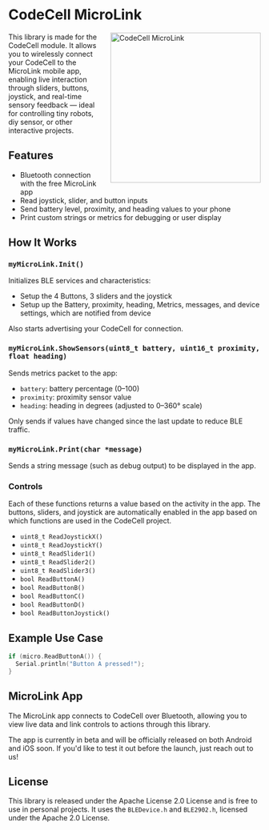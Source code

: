 # CodeCell MicroLink
<img src="https://cdn.shopify.com/s/files/1/0766/9855/0605/files/microlink_05f73ef1-0ef2-45cc-bac0-16b957ae3487.png?v=1745994603" alt="CodeCell MicroLink" width="300" align="right" style="margin-left: 20px;">
This library is made for the CodeCell module. It allows you to wirelessly connect your CodeCell to the MicroLink mobile app, enabling live interaction through sliders, buttons, joystick, and real-time sensory feedback — ideal for controlling tiny robots, diy sensor, or other interactive projects.

## Features

- Bluetooth connection with the free MicroLink app  
- Read joystick, slider, and button inputs  
- Send battery level, proximity, and heading values to your phone  
- Print custom strings or metrics for debugging or user display  


## How It Works

### `myMicroLink.Init()`
Initializes BLE services and characteristics:
- Setup the 4 Buttons, 3 sliders and the joystick 
- Setup up the Battery, proximity, heading, Metrics, messages, and device settings, which are notified from device
  
Also starts advertising your CodeCell for connection.

### `myMicroLink.ShowSensors(uint8_t battery, uint16_t proximity, float heading)`
Sends metrics packet to the app:
- `battery`: battery percentage (0–100)
- `proximity`: proximity sensor value
- `heading`: heading in degrees (adjusted to 0–360° scale)

Only sends if values have changed since the last update to reduce BLE traffic.

### `myMicroLink.Print(char *message)`
Sends a string message (such as debug output) to be displayed in the app.

### Controls
Each of these functions returns a value based on the activity in the app. The buttons, sliders, and joystick are automatically enabled in the app based on which functions are used in the CodeCell project.

- `uint8_t ReadJoystickX()`
- `uint8_t ReadJoystickY()`
- `uint8_t ReadSlider1()`
- `uint8_t ReadSlider2()`
- `uint8_t ReadSlider3()`
- `bool ReadButtonA()`
- `bool ReadButtonB()`
- `bool ReadButtonC()`
- `bool ReadButtonD()`
- `bool ReadButtonJoystick()`

## Example Use Case

```cpp
if (micro.ReadButtonA()) {
  Serial.println("Button A pressed!");
}
```

## MicroLink App

The MicroLink app connects to CodeCell over Bluetooth, allowing you to view live data and link controls to actions through this library.

The app is currently in beta and will be officially released on both Android and iOS soon. If you'd like to test it out before the launch, just reach out to us!

## License

This library is released under the Apache License 2.0 License and is free to use in personal projects. It uses the `BLEDevice.h` and `BLE2902.h`, licensed under the Apache 2.0 License.

